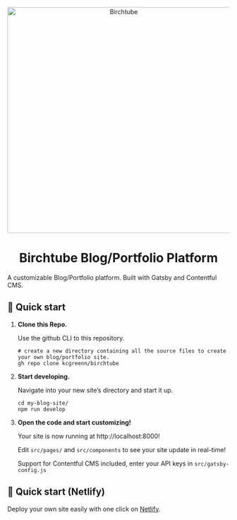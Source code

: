 <p align="center">
  <a href="https://kcgreen.dev">
    <img alt="Birchtube" src="https://res.cloudinary.com/df5cy5c76/image/upload/v1645734061/BlogPosts/android-chrome-512x512_dlpk18.png" width="512" />
  </a>
</p>
<h1 align="center">
  Birchtube Blog/Portfolio Platform
</h1>

A customizable Blog/Portfolio platform. Built with Gatsby and Contentful CMS.

## 🚀 Quick start

1.  **Clone this Repo.**

    Use the github CLI to this repository.

    ```shell
    # create a new directory containing all the source files to create your own blog/portfolio site.
    gh repo clone kcgreenn/birchtube
    ```

2.  **Start developing.**

    Navigate into your new site’s directory and start it up.

    ```shell
    cd my-blog-site/
    npm run develop
    ```

3.  **Open the code and start customizing!**

    Your site is now running at http://localhost:8000!

    Edit `src/pages/` and `src/components` to see your site update in real-time!

    Support for Contentful CMS included, enter your API keys in `src/gatsby-config.js`

## 🚀 Quick start (Netlify)

Deploy your own site easily with one click on [Netlify](https://docs.netlify.com/get-started/).
